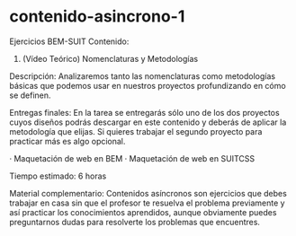 # contenido-asincrono-1

Ejercicios BEM-SUIT
Contenido:
1. (Vídeo Teórico) Nomenclaturas y Metodologías

Descripción:
Analizaremos tanto las nomenclaturas como metodologías básicas que podemos usar en nuestros proyectos profundizando en cómo se definen.

Entregas finales:
En la tarea se entregarás sólo uno de los dos proyectos cuyos diseños podrás descargar en este contenido y deberás de aplicar la metodología que elijas. Si quieres trabajar el segundo proyecto para practicar más es algo opcional.

· Maquetación de web en BEM 
· Maquetación de web en SUITCSS

Tiempo estimado: 
6 horas

Material complementario:
Contenidos asíncronos son ejercicios que debes trabajar en casa sin que el profesor te resuelva el problema previamente y así practicar los conocimientos aprendidos, aunque obviamente puedes preguntarnos dudas para resolverte los problemas que encuentres. 
